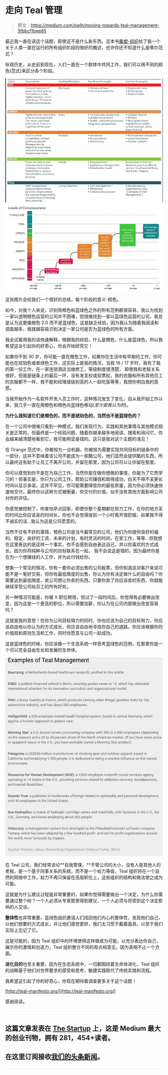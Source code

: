# 走向 Teal 管理

> 原文：<https://medium.com/swlh/moving-towards-teal-management-5fbbcf1bee85>

最近我一直在读这个话题，即使这不是什么新东西，这本书[重塑-组织](https://www.amazon.com/Reinventing-Organizations-Frederic-Laloux/dp/2960133501)给了我一个关于人类一直在运行的所有组织阶段的很好的概述，也许你还不知道什么是蒂尔范式？

纵观历史，从史前到现在，人们一直在一个群体中共同工作，我们可以用不同的颜色(范式)来区分各个阶段。

![](img/7753846ee8e3db77833b4ed731e063da.png)![](img/499b21f3121d96a6aabbe7ecf27c50fe.png)

这张图片会给我们一个很好的总结，每个阶段的意义-颜色。

如今，对我个人来说，识别除橙色和蓝绿色之外的所有范例都很容易，我认为找到一家以透明橙色运营的公司并不困难，但很难找到一家以蓝绿色运营的公司，我总是认为这更像橙色 2.0 而不是蓝绿色，这是缺乏经验，因为我认为随着我阅读和调查越多，我就越容易识别决定一家公司是否为蓝绿色的所有方面。

我会试着用我的话快速解释，根据我的经验，什么是橙色，什么是蓝绿色，所以我希望这会引起你的好奇心，你会开始研究它！

如果你不到 30 岁，你可能一直在橙色工作，如果你在生活中有早期的工作，你可能也在琥珀色或者绿色工作，这实际上是我的情况，当我 16 / 17 岁时，我有了我的第一份工作，在一家连锁酒店当维修工，等级制度很清楚， 即使我和老板关系很好，但我是链条上的最后一环，没有发言权或投票权，我的衣服和所有其他员工的衣服都不一样，我不能和经理或级别高的人一起吃饭等等，我想你明白我的意思。

当我开始作为一名软件开发人员工作时，这种情况发生了变化，自从我开始工作以来，我几乎一直在用橙色和橙色向蓝绿色移动(*至少是我认为的*)。

**为什么我知道它们是橙色的，而不是琥珀色的，当然也不是蓝绿色的？**

在一个公司中很难只看到一种模式，我们发现行为、实践和其他事情与其他模式相关是正常的，但最终是一个经验问题，随着你越来越多地阅读、搜索和询问它，你会越来越清楚地看到它，我可能明显是错的。这只是我对这个主题的浅见！

在 Orange 范式中，你被视为一台机器，你被视为需要实现共同目标的链条中的一部分，这并不意味着该公司不能成为一家酷公司，他们显然会提供酷的东西，所以最终这有助于让员工不离开公司，并留在那里，因为公司可以让你留在那里。

你可以感觉到你不是在为自己工作，当然你是在做你想做的事情，你是为了它而学习的！但事实是，你只为公司工作，帮助公司赚钱和取得成功，白天不得不呆更长时间以显示承诺，这并不罕见，你可能需要降低你的最低质量，因为你必须快速快速地交付，最终你以这种方式被衡量，你交付的价值，似乎没有其他方面影响公司对你的评估。

你感觉被控制了，你害怕早点回家，即使你整个星期都在努力工作，在你的地方呆的时间比你应该呆的时间长，你也不会觉得提前一个小时离开很舒服，如果我不得不诚实的话…我认为这是公司愿意的。

当然不仅有不好的事情，橙色公司是当今最常见的公司，他们为你提供良好的福利，稳定，良好的工资，未来的计划，有时灵活的时间，在家工作，等等…但我想在这里表达的是这样一个事实，你不会感到自由表达自己，并以你喜欢的方式成长，因为你将纯粹与公司的目标联系在一起， 我不会说这是错的，因为最终你是在为一个想赚钱的人工作，并为此付钱给你。

想象一个常见的情况，你有一套你必须出售的公司股票，但你知道这对客户来说可能不是一笔好交易，但你有最低限度的出售，你认为你有决定做什么的自由吗？你需要达到最低限度，卖公司想让你卖的东西，只要你卖了你应该卖的东西，你就能继续享受公司给员工的所有好处。

另一种情况可能是，你被 X 职位聘用，但过了一段时间后，你觉得有必要做出改变，因为这是一个更高的职位，所以需要加薪，你认为在公司内部做出改变容易吗？

这就是我的意思！在你为公司目标努力的同时，你也应该为自己的目标努力，你应该自由地以你认为的方式成长，你应该自由地寻找你自己的道路，你应该根据你的价值观和原则生活和工作，同时你愿意与公司一起成功。

这是蓝绿色的时候，你应该像一个生态系统一样思考蓝绿色的范例，在那里你是一个可以完全自由生长和发展的生命体。

![](img/3f52164fbb813c369304341b42ffeb2a.png)

在 Teal 公司，我们经常谈论**自我管理，**不管公司的大小，没有人是其他人的老板，是一个基于同事关系的系统，而不是一个权力等级，Teal 组织将在一个自然的网络中工作，权力不再只保留在高层职位上，这些组织的结构和做法使之成为可能。

这就是为什么建议过程是非常重要的，如果你觉得需要做出一个决定，为什么你需要通过整个树？一个人必须从专家那里得到建议，一个人必须与将受到这个决定影响的人交谈。

**整体性**也非常重要，蓝绿色组织邀请人们找回他们内心的整体性，发现他们自己，以他们想要的方式成长，并让他们感觉更好，我们太习惯于戴着面具，以至于我们实际上忘记了它。

这是可能的，因为 Teal 组织中的环境使得这样做成为可能，以充分表达你自己，展示你的激情和创造力，Teal 组织整合不同的观点和意见，因为真相不止一个方面。

**进化目的**也至关重要，因为在生态系统中，一切都围绕着生命体进化，Teal 组织的战略基于他们对世界要求的感受和思考，敏捷实践取代了传统实践和流程。

我希望这引起了你的好奇心，你现在期待着调查更多关于这个话题！

[http://teal-manifesto.org/](http://teal-manifesto.org/)

感谢阅读。

![](img/731acf26f5d44fdc58d99a6388fe935d.png)

## 这篇文章发表在 [The Startup](https://medium.com/swlh) 上，这是 Medium 最大的创业刊物，拥有 281，454+读者。

## 在这里订阅接收[我们的头条新闻](http://growthsupply.com/the-startup-newsletter/)。

![](img/731acf26f5d44fdc58d99a6388fe935d.png)